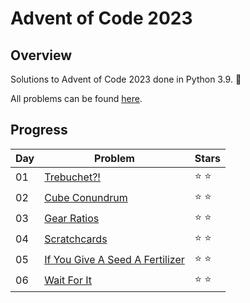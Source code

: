 # Advent of Code 2023

## Overview

Solutions to Advent of Code 2023 done in Python 3.9. 🌲

All problems can be found [here](https://adventofcode.com/2023).

## Progress
| Day | Problem | Stars |
| --- | --- | --- |
| 01 | [Trebuchet?!](https://adventofcode.com/2023/day/1) | ⭐ ⭐ |
| 02 | [Cube Conundrum](https://adventofcode.com/2023/day/2) | ⭐ ⭐ |
| 03 | [Gear Ratios](https://adventofcode.com/2023/day/3) | ⭐ ⭐ |
| 04 | [Scratchcards](https://adventofcode.com/2023/day/4) | ⭐ ⭐ |
| 05 | [If You Give A Seed A Fertilizer](https://adventofcode.com/2023/day/5) | ⭐ ⭐ |
| 06 | [Wait For It](https://adventofcode.com/2023/day/6) | ⭐ ⭐ |
